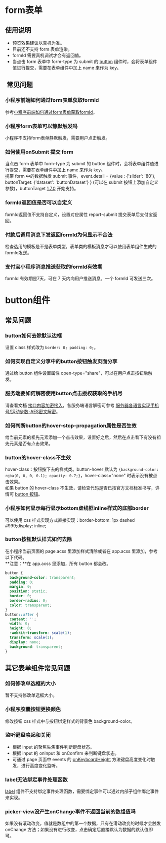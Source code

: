 # form表单

## 使用说明

- 预览效果建议以真机为准。
- 目前还不支持 form 表单渲染。
- formId 需要真机调试才会有返回值。
- 当点击 form 表单中 form-type 为 submit 的 [button](https://opendocs.alipay.com/mini/component/button) 组件时，会将表单组件值进行提交，需要在表单组件中加上 name 来作为 key。

##  常见问题

### 小程序前端如何通过form表单获取formId
参考[小程序前端如何通过form表单获取formId](https://opendocs.alipay.com/support/01rb7y)。 

### 小程序form表单可以静默触发吗
小程序不支持form表单静默触发，需要用户点击触发。 

### 如何使用onSubmit 提交 form
当点击 form 表单中 form-type 为 submit 的 button 组件时，会将表单组件值进行提交，需要在表单组件中加上 name 来作为 key。<br />携带 form 中的数据触发 submit 事件，event.detail = {value : {'slider': '80'}, buttonTarget: {'dataset': 'buttonDataset'} } (可以在 submit 按钮上添加自定义参数)，buttonTarget [1.7.0](https://opendocs.alipay.com/mini/framework/compatibility) 开始支持。

### formId返回值是否可以自定义
formId返回值不支持自定义，设置对应属性 report-submit 提交表单后支付宝返回。 

### 付款后调用消息下发返回formId为何显示不合法
检查选用的模板是不是表单类型，表单类的模板消息才可以使用表单组件生成的formId发送。 

### 支付宝小程序消息推送获取的formId有效期
formId 有效期是7天，可在 7 天内向用户推送消息。一个 formId 可发送三次。 

# button组件

## 常见问题

### button如何去除默认边框
设置 class 样式改为 `border: 0; padding: 0;`。

### 如何实现自定义分享中的button按钮触发页面分享
通过给 button 组件设置属性 open-type="share"，可以在用户点击按钮后触发。 

### 服务端要如何解密使用button点击授权获取的手机号
请查看文档 [接口内容加密接入](https://opendocs.alipay.com/common/02mse3)，各服务端语言解密可参考 [服务器各语言实现手机号/运动步数-AES密文解密](https://opendocs.alipay.com/support/01rb0s)。 

### 如何判断button的hover-stop-propagation属性是否生效
给当前元素的祖先元素添加一个点击效果，设置好之后，然后在点击看下有没有祖先元素是否有点击效果。 

### button的hover-class不生效
hover-class：按钮按下去的样式类。button-hover 默认为 `{background-color: rgba(0, 0, 0, 0.1); opacity: 0.7;}`，hover-class="none" 时表示没有被点击效果。<br />如果 button 的 hover-class 不生效，请检查代码是否已按官方文档标准书写，详情可 [button 按钮](https://opendocs.alipay.com/mini/component/button)。 

### 小程序如何显示每行显示bottom虚线框inline样式的底部border
可以使用 css 样式实现方式直接实现：border-bottom: 1px dashed #999;display: inline; 

### button按钮默认样式如何去除
在小程序当前页面的 page.acss 里添加样式清除或者在 app.acss 里添加，参考以下代码。<br />**注意：**在 app.acss 里添加，所有 button 都会改。
```css
button { 
  background-color: transparent; 
  padding: 0; 
  margin: 0;  
  position: static; 
  border: 0; 
  border-radius: 0;
  color: transparent;
}
button::after { 
  content: ''; 
  width: 0; 
  height: 0; 
  -webkit-transform: scale(1);
  transform: scale(1);  
  display: none;
  background: transparent;
}
```

## 其它表单组件常见问题

### 如何修改单选框的大小
暂不支持修改单选框大小。 

### 小程序胶囊按钮更换颜色
修改按钮 css 样式中与按钮绑定样式的背景色 background-color。 

### 监听键盘唤起和关闭

- 根据 input 的聚焦失焦事件判断键盘状态。
- 根据 input 的 onInput 和 onConfirm 来判断键盘状态。
- 可通过 page 页面中 events 的 [onKeyboardHeight](https://opendocs.alipay.com/mini/framework/page-detail) 方法键盘高度变化时触发，进行高度变化监听。 

### label无法绑定事件处理函数
[label](https://opendocs.alipay.com/mini/component/label) 组件不支持绑定事件处理函数，需要绑定事件可以通过内部子组件绑定事件来实现。 

### picker-view没产生onChange事件不返回当前的数组值吗
如果没有滚动改变，值就是数组中的第一个数据，只有在滑动改变的时候才会触发 onChange 方法；如果没有进行改变，点击确定后直接默认为数据的默认值即可。 
